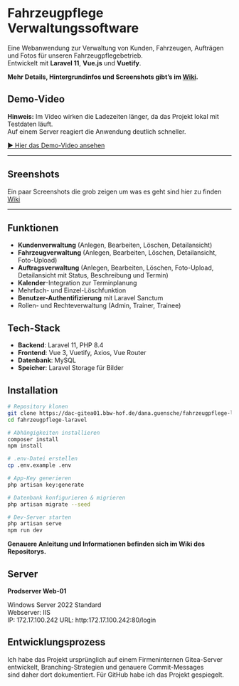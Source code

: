 # Fahrzeugpflege Verwaltungssoftware

Eine Webanwendung zur Verwaltung von Kunden, Fahrzeugen, Aufträgen und Fotos für unseren Fahrzeugpflegebetrieb.  
Entwickelt mit **Laravel 11**, **Vue.js** und **Vuetify**.

 **Mehr Details, Hintergrundinfos und Screenshots gibt’s im [Wiki](../../wiki).**

 ## Demo-Video

**Hinweis:** Im Video wirken die Ladezeiten länger, da das Projekt lokal mit Testdaten läuft.  
Auf einem Server reagiert die Anwendung deutlich schneller.

[▶️ Hier das Demo-Video ansehen](https://github.com/user-attachments/assets/46fe539b-1e7b-469e-8f60-90e62612e869)

---

## Sreenshots

Ein paar Screenshots die grob zeigen um was es geht sind hier zu finden [Wiki](../../wiki/Screenshots)

---

## Funktionen

- **Kundenverwaltung** (Anlegen, Bearbeiten, Löschen, Detailansicht)  
- **Fahrzeugverwaltung** (Anlegen, Bearbeiten, Löschen, Detailansicht, Foto-Upload)  
- **Auftragsverwaltung** (Anlegen, Bearbeiten, Löschen, Foto-Upload, Detailansicht mit Status, Beschreibung und Termin)  
- **Kalender**-Integration zur Terminplanung  
- Mehrfach- und Einzel-Löschfunktion  
- **Benutzer-Authentifizierung** mit Laravel Sanctum  
- Rollen- und Rechteverwaltung (Admin, Trainer, Trainee)

## Tech-Stack

- **Backend**: Laravel 11, PHP 8.4  
- **Frontend**: Vue 3, Vuetify, Axios, Vue Router  
- **Datenbank**: MySQL  
- **Speicher**: Laravel Storage für Bilder  

## Installation

```bash
# Repository klonen
git clone https://dac-gitea01.bbw-hof.de/dana.guensche/fahrzeugpflege-laravel-vue.git
cd fahrzeugpflege-laravel

# Abhängigkeiten installieren
composer install
npm install

# .env-Datei erstellen
cp .env.example .env

# App-Key generieren
php artisan key:generate

# Datenbank konfigurieren & migrieren
php artisan migrate --seed

# Dev-Server starten
php artisan serve
npm run dev
```

**Genauere Anleitung und Informationen befinden sich im Wiki des Repositorys.**  

## Server  

**Prodserver Web-01**  
  
Windows Server 2022 Standard  
Webserver: IIS  
IP: 172.17.100.242
URL: http:172.17.100.242:80/login  

## Entwicklungsprozess  

Ich habe das Projekt ursprünglich auf einem Firmeninternen Gitea-Server entwickelt, Branching-Strategien und genauere Commit-Messages  
sind daher dort dokumentiert. Für GitHub habe ich das Projekt gespiegelt.  

